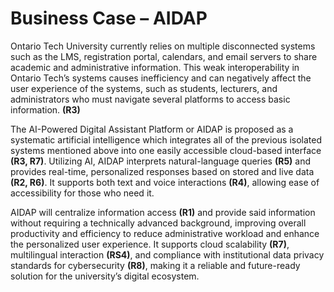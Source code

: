 # Business Case – AIDAP

Ontario Tech University currently relies on multiple disconnected systems such as the LMS, registration portal, calendars, and email servers to share academic and administrative information. This weak interoperability in Ontario Tech’s systems causes inefficiency and can negatively affect the user experience of the systems, such as students, lecturers, and administrators who must navigate several platforms to access basic information. **(R3)**

The AI-Powered Digital Assistant Platform or AIDAP is proposed as a systematic artificial intelligence which integrates all of the previous isolated systems mentioned above into one easily accessible cloud-based interface **(R3, R7)**. Utilizing AI, AIDAP interprets natural-language queries **(R5)** and provides real-time, personalized responses based on stored and live data **(R2, R6)**. It supports both text and voice interactions **(R4)**, allowing ease of accessibility for those who need it.

AIDAP will centralize information access **(R1)** and provide said information without requiring a technically advanced background, improving overall productivity and efficiency to reduce administrative workload and enhance the personalized user experience. It supports cloud scalability **(R7)**, multilingual interaction **(RS4)**, and compliance with institutional data privacy standards for cybersecurity **(R8)**, making it a reliable and future-ready solution for the university’s digital ecosystem.
